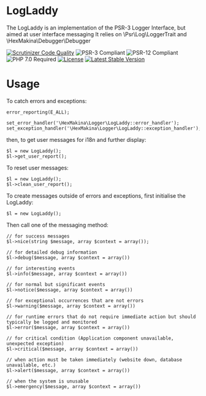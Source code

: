 
# LogLaddy
The LogLaddy is an implementation of the PSR-3 Logger Interface, but aimed at user interface messaging
It relies on \Psr\Log\LoggerTrait and \HexMakina\Debugger\Debugger

[![Scrutinizer Code Quality](https://scrutinizer-ci.com/g/HexMakina/LogLaddy/badges/quality-score.png?b=main)](https://scrutinizer-ci.com/g/HexMakina/LogLaddy/?branch=main)
<img src="https://img.shields.io/badge/PSR-3-brightgreen" alt="PSR-3 Compliant" />
<img src="https://img.shields.io/badge/PSR-12-brightgreen" alt="PSR-12 Compliant" />
<img src="https://img.shields.io/badge/PHP-7.0-brightgreen" alt="PHP 7.0 Required" />
[![License](http://poser.pugx.org/hexmakina/log-laddy/license)](https://packagist.org/packages/hexmakina/log-laddy)
[![Latest Stable Version](http://poser.pugx.org/hexmakina/log-laddy/v)](https://packagist.org/packages/hexmakina/log-laddy)

# Usage

To catch errors and exceptions:

```
error_reporting(E_ALL);

set_error_handler('\HexMakina\Logger\LogLaddy::error_handler');
set_exception_handler('\HexMakina\Logger\LogLaddy::exception_handler');
```

then, to get user messages for i18n and further display:

```
$l = new LogLaddy();
$l->get_user_report();
```
To reset user messages:

```
$l = new LogLaddy();
$l->clean_user_report();
```



To create messages outside of errors and exceptions, first initialise the LogLaddy:
```
$l = new LogLaddy();
```

Then call one of the messaging method:

```
// for success messages
$l->nice(string $message, array $context = array());

// for detailed debug information
$l->debug($message, array $context = array())

// for interesting events
$l->info($message, array $context = array())

// for normal but significant events
$l->notice($message, array $context = array())

// for exceptional occurrences that are not errors
$l->warning($message, array $context = array())

// for runtime errors that do not require immediate action but should typically be logged and monitored
$l->error($message, array $context = array())

// for critical condition (Application component unavailable, unexpected exception)
$l->critical($message, array $context = array())

// when action must be taken immediately (website down, database unavailable, etc.)
$l->alert($message, array $context = array())

// when the system is unusable
$l->emergency($message, array $context = array())

```

